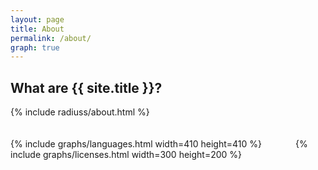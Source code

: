 ```yaml
---
layout: page
title: About
permalink: /about/
graph: true
---
```



## What are {{ site.title }}?

{% include radiuss/about.html %}

<div class="row" style="padding-top:20px; flex-direction:row">
    <div class="col-md-12" style="flex-direction:row">
    {% include graphs/languages.html width=410 height=410 %}<span style="padding-left:50px">
    {% include graphs/licenses.html width=300 height=200 %}
    </span>
    </div>
</div>
